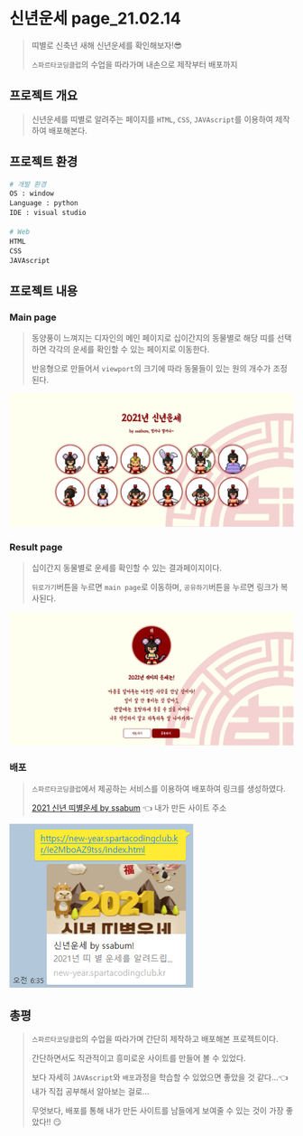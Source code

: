 # 신년운세 page_21.02.14

> 띠별로 신축년 새해 신년운세를 확인해보자!😎
>
> `스파르타코딩클럽`의 수업을 따라가며 내손으로 제작부터 배포까지

## 프로젝트 개요

> 신년운세를 띠별로 알려주는 페이지를 `HTML`, `CSS`, `JAVAscript`를 이용하여 제작하여 배포해본다.

## 프로젝트 환경

```python
# 개발 환경
OS : window
Language : python
IDE : visual studio

# Web
HTML
CSS
JAVAscript
```

## 프로젝트 내용

### Main page

> 동양풍이 느껴지는 디자인의 메인 페이지로 십이간지의 동물별로 해당 띠를 선택하면 각각의 운세를 확인할 수 있는 페이지로 이동한다.
>
> 반응형으로 만들어서 `viewport`의 크기에 따라 동물들이 있는 원의 개수가 조정된다.

![](README.assets/main.jpg)

### Result page

> 십이간지 동물별로 운세를 확인할 수 있는 결과페이지이다.
>
> `뒤로가기`버튼을 누르면 `main page`로 이동하며, `공유하기`버튼을 누르면 링크가 복사된다.

![](README.assets/result.jpg)

### 배포

> `스파르타코딩클럽`에서 제공하는 서비스를 이용하여 배포하여 링크를 생성하였다.
>
> [2021 신년 띠별운세 by ssabum](https://new-year.spartacodingclub.kr/Ie2MboAZ9tss/index.html) 👈 내가 만든 사이트 주소

![](README.assets/배포.PNG)

## 총평

> `스파르타코딩클럽`의 수업을 따라가며 간단히 제작하고 배포해본 프로젝트이다.
>
> 간단하면서도 직관적이고 흥미로운 사이트를 만들어 볼 수 있었다.
>
> 보다 자세히 `JAVAscript`와 `배포`과정을 학습할 수 있었으면 좋았을 것 같다...👈 내가 직접 공부해서 알아보는 걸로...
>
> 무엇보다, 배포를 통해 내가 만든 사이트를 남들에게 보여줄 수 있는 것이 가장 좋았다!! 😏